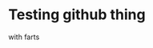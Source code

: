<!-- TITLE: Farts -->
<!-- SUBTITLE: A quick summary of Farts -->

# Testing github thing
with farts